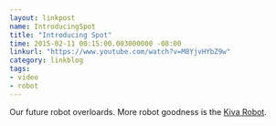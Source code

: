 ```yaml
---
layout: linkpost
name: IntroducingSpot
title: "Introducing Spot"
time: 2015-02-11 00:15:00.003000000 -08:00
linkurl: "https://www.youtube.com/watch?v=M8YjvHYbZ9w"
category: linkblog
tags:
- video
- robot
---
```


<p>
Our future robot overloards. More robot goodness is the <a href="https://www.youtube.com/watch?v=6KRjuuEVEZs">Kiva Robot</a>. 
</p>
